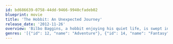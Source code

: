 ```yaml
---
id: bd686639-0758-44dd-9466-9940cfadeb02
blueprint: movie
title: 'The Hobbit: An Unexpected Journey'
release_date: '2012-11-26'
overview: 'Bilbo Baggins, a hobbit enjoying his quiet life, is swept into an epic quest by Gandalf the Grey and thirteen dwarves who seek to reclaim their mountain home from Smaug, the dragon.'
genres: '[{"id": 12, "name": "Adventure"}, {"id": 14, "name": "Fantasy"}, {"id": 28, "name": "Action"}]'
---
```

